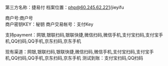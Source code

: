 第三方名称：捷易付
档案位置：php@60.245.62.221/jieyifu
 
商户号:商户号  
商户密钥KEY：秘钥
商户交易帐号：支付Key 
 
支持payment：网银,银联扫码,银联快捷,微信扫码,微信手机,支付宝扫码,支付宝手机,QQ扫码,QQ手机,京东扫码,京东手机
 
现有渠道：网银,银联扫码,银联快捷,微信扫码,微信手机,支付宝扫码,支付宝手机,QQ扫码,QQ手机,京东扫码,京东手机
测试到账：支付宝扫码,QQ扫码